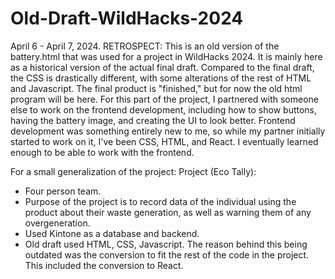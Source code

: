 # Old-Draft-WildHacks-2024
April 6 - April 7, 2024.
RETROSPECT:
This is an old version of the battery.html that was used for a project in WildHacks 2024. It is mainly here as a historical version of the actual final draft.
Compared to the final draft, the CSS is drastically different, with some alterations of the rest of HTML and Javascript.
The final product is "finished," but for now the old html program will be here.
For this part of the project, I partnered with someone else to work on the frontend development, including how to show buttons, having the battery image, and creating the UI to look better.
Frontend development was something entirely new to me, so while my partner initially started to work on it, I've been CSS, HTML, and React. I eventually learned enough to be able to work with the frontend.

For a small generalization of the project:
Project (Eco Tally):
- Four person team.
- Purpose of the project is to record data of the individual using the product about their waste generation, as well as warning them of any overgeneration.
- Used Kintone as a database and backend.
- Old draft used HTML, CSS, Javascript. The reason behind this being outdated was the conversion to fit the rest of the code in the project. This included the conversion to React.
